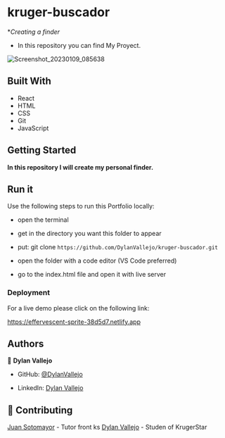 # kruger-buscador

  **Creating a finder*
  
  - In this repository you can find My Proyect.


![Screenshot_20230109_085638](https://user-images.githubusercontent.com/99937413/211324761-616b7bd3-24ac-4064-a666-a0c67fa0b54d.png)


## Built With
- React
- HTML
- CSS
- Git
- JavaScript

## Getting Started

**In this repository I will create my personal finder.**

## Run it

Use the following steps to run this Portfolio locally:

- open the terminal

- get in the directory you want this folder to appear

- put: git clone `https://github.com/DylanVallejo/kruger-buscador.git`

- open the folder with a code editor (VS Code preferred)

- go to the index.html file and open it with live server

### Deployment

For a live demo please click on the following link:

https://effervescent-sprite-38d5d7.netlify.app

## Authors

👤 **Dylan Vallejo**

- GitHub: [@DylanVallejo](https://github.com/DylanVallejo)

- LinkedIn: [Dylan Vallejo](www.linkedin.com/in/dylan-vallejo)

## 🤝 Contributing

[Juan Sotomayor](https://github.com/Juanse7793) - Tutor front ks
[Dylan Vallejo](https://github.com/DylanVallejo) - Studen of KrugerStar
